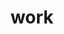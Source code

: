 ---
layout: work
title: work
permalink: /work/
group: nav
colour: blue

## Hero Content
hero-title:
hero-subtitle: We deliver awesome products for Pharma, Gaming, Finance, Media & Travel, for now, but we are not shy of taking on something different… in fact, we thrive on it.
hero-btn:
hero-btn-url:

## Main background image 1
cover-img-1: features/wshop.jpg

## Main background image 2
cover-img-2: features/hardware.jpg
---